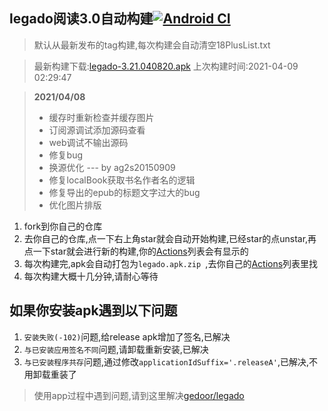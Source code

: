 ## legado阅读3.0自动构建[![Android CI](https://github.com/10bits/gedoor-Build/workflows/Android%20CI/badge.svg)](https://github.com/10bits/gedoor-Build/actions)

> 默认从最新发布的tag构建,每次构建会自动清空18PlusList.txt

> 最新构建下载:[legado-3.21.040820.apk](https://github.com/10bits/gedoor-Build/releases/download/legado-3.21.040820/legado-3.21.040820.apk) 上次构建时间:2021-04-09 02:29:47
<!--start-->
> **2021/04/08**
> * 缓存时重新检查并缓存图片
> * 订阅源调试添加源码查看
> * web调试不输出源码
> * 修复bug
> * 换源优化
> --- by ag2s20150909
> * 修复localBook获取书名作者名的逻辑
> * 修复导出的epub的标题文字过大的bug
> * 优化图片排版
<!--end-->
  
1. fork到你自己的仓库
2. 去你自己的仓库,点一下右上角star就会自动开始构建,已经star的点unstar,再点一下star就会进行新的构建,你的[Actions](https://github.com/10bits/gedoor-Build/actions)列表会有显示的
3. 每次构建完,apk会自动打包为`legado.apk.zip
`,去你自己的[Actions](https://github.com/10bits/gedoor-Build/actions)列表里找
4. 每次构建大概十几分钟,请耐心等待

## 如果你安装apk遇到以下问题

1. `安装失败(-102)`问题,给release apk增加了签名,已解决
2. `与已安装应用签名不同`问题,请卸载重新安装,已解决
3. `与已安装程序共存`问题,通过修改`applicationIdSuffix='.releaseA'`,已解决,不用卸载重装了
> 使用app过程中遇到问题,请到这里解决[gedoor/legado](https://github.com/gedoor/legado/issues)

